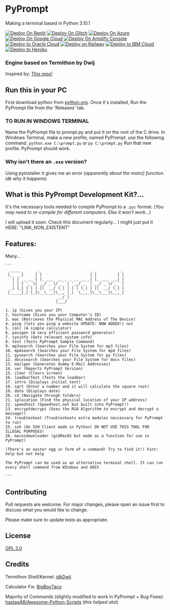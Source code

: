 # PyPrompt

Making a terminal based in Python 3.10.1

<a href="https://replit.com/github/joalricha869/PyPrompt"><img src="https://raw.githubusercontent.com/BinBashBanana/deploy-buttons/master/buttons/remade/replit.svg" alt="Deploy On Replit"></a>
<a href="https://glitch.com/edit/#!/import/github/joalricha869/PyPrompt"><img src="https://raw.githubusercontent.com/BinBashBanana/deploy-buttons/master/buttons/remade/glitch.svg" alt="Deploy On Glitch"></a>
<a href="https://deploy.azure.com/?repository=https://github.com/joalricha869/PyPrompt"><img src="https://raw.githubusercontent.com/BinBashBanana/deploy-buttons/master/buttons/remade/azure.svg" alt="Deploy On Azure"></a>
<a href="https://deploy.cloud.run/?git_repo=https://github.com/joalricha869/PyPrompt"><img src="https://raw.githubusercontent.com/BinBashBanana/deploy-buttons/master/buttons/remade/googlecloud.svg" alt="Deploy On Google Cloud"></a>
<a href="https://console.aws.amazon.com/amplify/home#/deploy?repo=https://github.com/joalricha869/PyPrompt"><img src="https://raw.githubusercontent.com/BinBashBanana/deploy-buttons/master/buttons/remade/amplifyconsole.svg" alt="Deploy On Amplify Console"></a>
<a target="_blank" href="https://cloud.oracle.com/resourcemanager/stacks/create?zipUrl=https://github.com/joalricha869/PyPrompt/archive/refs/heads/main.zip"><img alt="Deploy to Oracle Cloud" src="https://raw.githubusercontent.com/BinBashBanana/deploy-buttons/master/buttons/remade/oraclecloud.svg"></a>
<a target="_blank" href="https://railway.app/new/template?template=https://github.com/joalricha869/PyPrompt"><img alt="Deploy on Railway" src="https://raw.githubusercontent.com/BinBashBanana/deploy-buttons/master/buttons/remade/railway.svg"></a>
<a target="_blank" href="https://cloud.ibm.com/devops/setup/deploy?repository=https://github.com/joalricha869/PyPrompt"><img alt="Deploy to IBM Cloud" src="https://raw.githubusercontent.com/BinBashBanana/deploy-buttons/master/buttons/remade/ibmcloud.svg"></a>
<a target="_blank" href="https://heroku.com/deploy/?template=https://github.com/joalricha869/PyPrompt"><img alt="Deploy to Heroku" src="https://raw.githubusercontent.com/BinBashBanana/deploy-buttons/master/buttons/remade/heroku.svg"></a>


### Engine based on Termithon by Dwij

Inspired by: [This repo!](https://github.com/IdkDwij/Termithon)


## Run this in your PC

First download python from [python.org](https://python.org). Once it's installed, Run the PyPrompt file from the 'Releases' tab. 

### TO RUN IN WINDOWS TERMINAL

Name the PyPrompt file to prompt.py and put it on the root of the C drive. In Windows Terminal, make a new profile, named PyPrompt. use the following command. ```python.exe C:\prompt.py``` or ```py C:\prompt.py``` Run that new profile. PyPrompt should work.

### Why isn't there an ```.exe``` version?

Using pyinstaller it gives me an error (_apparently about the main() function. idk why it happens_)

## What is this PyPrompt Development Kit?...

It's the necessary tools needed to compile PyPrompt to a ```.pyc``` format. (_You may need to re-compile for different computers. Else it won't work..._)

I will upload it soon. Check this document regularly... I might just put it HERE: "LINK_NON_EXISTENT"


## Features:

Many...

```
'''
  _____       _                       _           _ 
 |_   _|     | |                     | |         | |
   | |  _ __ | |_ ___  __ _ _ __ __ _| |_ ___  __| |
   | | | '_ \| __/ _ \/ _` | '__/ _` | __/ _ \/ _` |
  _| |_| | | | ||  __/ (_| | | | (_| | ||  __/ (_| |
 |_____|_| |_|\__\___|\__, |_|  \__,_|\__\___|\__,_|
                       __/ |                        
                      |___/                         

1. ip (Gives you your IP)
2. hostname (Gives you your Computer's ID)
3. mac (Retrieves the Physical MAC Address of The Device)
4. ping (lets you ping a website UPDATE: NOW ADDED!) not
5. calc (A simple calculator)
6. passgen (A very efficient password generator)
7. sysinfo (Gets relevant system info)
8. test (Tests PyPrompt Sample Command)
9. mp3search (Searches your File System for mp3 files)
10. mp4search (Searches your File System for mp4 files)
11. pysearch (Searches your File System for py files)
12. docxsearch (Searches your File System for docx files)
13. mailgen (Generates dummy E-Mail Addresses)
14. ver (Reports PyPrompt Version)
15. clear (Clears screen)
16. loadbarTest (Tests the loadbar)
17. intro (Displays initial text)
18. sqrt (Enter a number and it will calculate the square root)
19. date (Displays date)
20. cd (Navigate through folders)
21. iplocation (Find the physical location of your IP address)
22. speedtest (Speedtest.net but built into PyPrompt!)
23. encryptdecrypt (Uses the RSA Algorithm to encrypt and decrypt a message!)
24. troubleshoot (Troubleshoots extra modules neccessary for PyPrompt to run)
25. ssh (An SSH Client made in Python) DO NOT USE THIS TOOL FOR ILLEGAL PURPOSES!
26. macosdownloader (gibMacOS but made as a function for use in PyPrompt)

(There's an easter egg in form of a command! Try to find it!) hint: help but not help

The PyPrompt can be used as an alternative terminal shell. It can run every shell command from WIndows and UNIX

'''
```



## Contributing
Pull requests are welcome. For major changes, please open an issue first to discuss what you would like to change.

Please make sure to update tests as appropriate.


## License
[GPL 3.0](https://www.gnu.org/licenses/gpl-3.0.en.html)


## Credits

Termithon Shell/Kernel: [idkDwij]("https://github.com/idkDwij")

Calculator Fix: [BigBoyTaco]("https://github.com/BigBoyTaco")

Majority of Commands (slightly modified to work in PyPrompt + Bug Fixes): [hastagAB/Awesome-Python-Scripts](https://github.com/hastagAB/Awesome-Python-Scripts)  (_this helped alot_)
